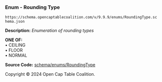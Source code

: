 ### Enum - Rounding Type

`https://schema.opencaptablecoalition.com/v/9.9.9/enums/RoundingType.schema.json`

**Description:** _Enumeration of rounding types_

**ONE OF:**</br>&bull; CEILING </br>&bull; FLOOR </br>&bull; NORMAL

**Source Code:** [schema/enums/RoundingType](../../../../schema/enums/RoundingType.schema.json)

Copyright © 2024 Open Cap Table Coalition.
